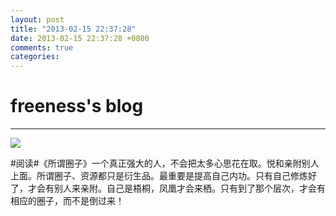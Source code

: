 ```yaml
---
layout: post
title: "2013-02-15 22:37:28"
date: 2013-02-15 22:37:28 +0800
comments: true
categories: 
---
```


# freeness's blog

----------

![](http://okqmqrbgo.bkt.clouddn.com/201302152237281.jpg)

>
\#阅读\#《所谓圈子》一个真正强大的人，不会把太多心思花在取。悦和亲附别人上面。所谓圈子、资源都只是衍生品。最重要是提高自己内功。只有自己修炼好了，才会有别人来亲附。自己是梧桐，凤凰才会来栖。只有到了那个层次，才会有相应的圈子，而不是倒过来！